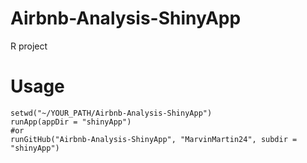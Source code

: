 # Airbnb-Analysis-ShinyApp
R project

# Usage
```
setwd("~/YOUR_PATH/Airbnb-Analysis-ShinyApp")
runApp(appDir = "shinyApp")
#or 
runGitHub("Airbnb-Analysis-ShinyApp", "MarvinMartin24", subdir = "shinyApp")
```

